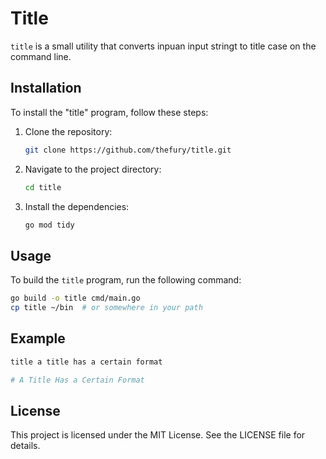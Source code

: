 # Title

`title` is a small utility that converts inpuan input stringt to title case on the command line. 

## Installation

To install the "title" program, follow these steps:

1. Clone the repository:
    ```sh
    git clone https://github.com/thefury/title.git
    ```

2. Navigate to the project directory:
    ```sh
    cd title
    ```

3. Install the dependencies:
    ```sh
    go mod tidy
    ```

## Usage

To build the `title` program, run the following command:

```sh
go build -o title cmd/main.go 
cp title ~/bin  # or somewhere in your path
```

## Example

```sh
title a title has a certain format

# A Title Has a Certain Format
```

## License

This project is licensed under the MIT License. See the LICENSE file for details.